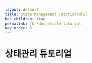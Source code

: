 ```yaml
---
layout: default
title: State Management Tutorial(한글)
has_children: true
permalink: /kr/docs/state-tutorial
nav_order: 3
---
```


# 상태관리 튜토리얼